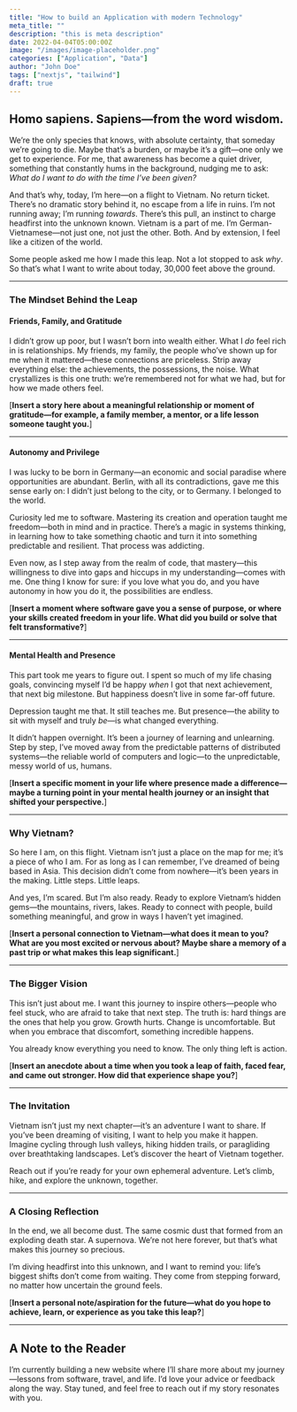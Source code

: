 ```yaml
---
title: "How to build an Application with modern Technology"
meta_title: ""
description: "this is meta description"
date: 2022-04-04T05:00:00Z
image: "/images/image-placeholder.png"
categories: ["Application", "Data"]
author: "John Doe"
tags: ["nextjs", "tailwind"]
draft: true
---
```


## Homo sapiens. Sapiens—from the word wisdom.

We’re the only species that knows, with absolute certainty, that someday we’re going to die. Maybe that’s a burden, or maybe it’s a gift—one only we get to experience. For me, that awareness has become a quiet driver, something that constantly hums in the background, nudging me to ask: *What do I want to do with the time I’ve been given?*

And that’s why, today, I’m here—on a flight to Vietnam. No return ticket. There’s no dramatic story behind it, no escape from a life in ruins. I’m not running away; I’m running *towards*. There’s this pull, an instinct to charge headfirst into the unknown known. Vietnam is a part of me. I’m German-Vietnamese—not just one, not just the other. Both. And by extension, I feel like a citizen of the world.

Some people asked me how I made this leap. Not a lot stopped to ask *why*. So that’s what I want to write about today, 30,000 feet above the ground.

---

### **The Mindset Behind the Leap**

#### Friends, Family, and Gratitude
I didn’t grow up poor, but I wasn’t born into wealth either. What I *do* feel rich in is relationships. My friends, my family, the people who’ve shown up for me when it mattered—these connections are priceless. Strip away everything else: the achievements, the possessions, the noise. What crystallizes is this one truth: we’re remembered not for what we had, but for how we made others feel.

[**Insert a story here about a meaningful relationship or moment of gratitude—for example, a family member, a mentor, or a life lesson someone taught you.**]

---

#### Autonomy and Privilege
I was lucky to be born in Germany—an economic and social paradise where opportunities are abundant. Berlin, with all its contradictions, gave me this sense early on: I didn’t just belong to the city, or to Germany. I belonged to the world.

Curiosity led me to software. Mastering its creation and operation taught me freedom—both in mind and in practice. There’s a magic in systems thinking, in learning how to take something chaotic and turn it into something predictable and resilient. That process was addicting.

Even now, as I step away from the realm of code, that mastery—this willingness to dive into gaps and hiccups in my understanding—comes with me. One thing I know for sure: if you love what you do, and you have autonomy in how you do it, the possibilities are endless.

[**Insert a moment where software gave you a sense of purpose, or where your skills created freedom in your life. What did you build or solve that felt transformative?**]

---

#### Mental Health and Presence
This part took me years to figure out. I spent so much of my life chasing goals, convincing myself I’d be happy *when* I got that next achievement, that next big milestone. But happiness doesn’t live in some far-off future.

Depression taught me that. It still teaches me. But presence—the ability to sit with myself and truly *be*—is what changed everything.

It didn’t happen overnight. It’s been a journey of learning and unlearning. Step by step, I’ve moved away from the predictable patterns of distributed systems—the reliable world of computers and logic—to the unpredictable, messy world of us, humans.

[**Insert a specific moment in your life where presence made a difference—maybe a turning point in your mental health journey or an insight that shifted your perspective.**]

---

### **Why Vietnam?**

So here I am, on this flight. Vietnam isn’t just a place on the map for me; it’s a piece of who I am. For as long as I can remember, I’ve dreamed of being based in Asia. This decision didn’t come from nowhere—it’s been years in the making. Little steps. Little leaps.

And yes, I’m scared. But I’m also ready. Ready to explore Vietnam’s hidden gems—the mountains, rivers, lakes. Ready to connect with people, build something meaningful, and grow in ways I haven’t yet imagined.

[**Insert a personal connection to Vietnam—what does it mean to you? What are you most excited or nervous about? Maybe share a memory of a past trip or what makes this leap significant.**]

---

### **The Bigger Vision**

This isn’t just about me. I want this journey to inspire others—people who feel stuck, who are afraid to take that next step. The truth is: hard things are the ones that help you grow. Growth hurts. Change is uncomfortable. But when you embrace that discomfort, something incredible happens.

You already know everything you need to know. The only thing left is action.

[**Insert an anecdote about a time when you took a leap of faith, faced fear, and came out stronger. How did that experience shape you?**]

---

### **The Invitation**

Vietnam isn’t just my next chapter—it’s an adventure I want to share. If you’ve been dreaming of visiting, I want to help you make it happen. Imagine cycling through lush valleys, hiking hidden trails, or paragliding over breathtaking landscapes. Let’s discover the heart of Vietnam together.

Reach out if you’re ready for your own ephemeral adventure. Let’s climb, hike, and explore the unknown, together.

---

### **A Closing Reflection**

In the end, we all become dust. The same cosmic dust that formed from an exploding death star. A supernova. We’re not here forever, but that’s what makes this journey so precious.

I’m diving headfirst into this unknown, and I want to remind you: life’s biggest shifts don’t come from waiting. They come from stepping forward, no matter how uncertain the ground feels.

[**Insert a personal note/aspiration for the future—what do you hope to achieve, learn, or experience as you take this leap?**]

---

## **A Note to the Reader**
I’m currently building a new website where I’ll share more about my journey—lessons from software, travel, and life. I’d love your advice or feedback along the way. Stay tuned, and feel free to reach out if my story resonates with you.

